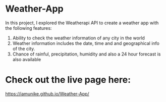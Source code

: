 # Weather-App

In this project, I explored the Weatherapi API to create a weather app with the following features:

1. Ability to check the weather information of any city in the world
2. Weather information includes the date, time and and geographical info of the city. 
3. Chance of rainful, precipitation, humidity and also a 24 hour forecast is also available

# Check out the live page here: 
https://iamunike.github.io/Weather-App/

